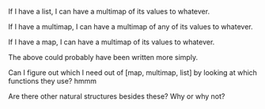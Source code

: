 If I have a list, I can have a multimap of its values to whatever.

If I have a multimap, I can have a multimap of any of its values to whatever.

If I have a map, I can have a multimap of its values to whatever.

The above could probably have been written more simply. 

Can I figure out which I need out of [map, multimap, list] by looking at which functions they use? hmmm


Are there other natural structures besides these? Why or why not?